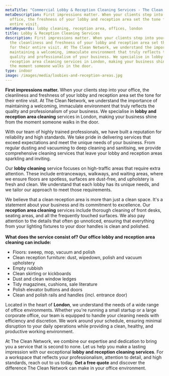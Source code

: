 ```yaml
---
metaTitle: "Commercial Lobby & Reception Cleaning Services - The Clean Network"
metaDescription: First impressions matter. When your clients step into your
  office, the freshness of your lobby and reception area set the tone for their
  entire visit.
metaKeywords: lobby cleaning, reception area, offices, london
title: Lobby & Reception Cleaning Services
description: First impressions matter. When your clients step into your office,
  the cleanliness and freshness of your lobby and reception area set the tone
  for their entire visit. At The Clean Network, we understand the importance of
  maintaining a welcoming, immaculate environment that truly reflects the
  quality and professionalism of your business. We specialise in lobby and
  reception area cleaning services in London, making your business shine from
  the moment someone walks in the door.
type: indoor
image: /images/media/loobies-and-reception-areas.jpg
---
```

<strong>First impressions matter.</strong> When your clients step into your office, the cleanliness and freshness of your lobby and reception area set the tone for their entire visit. At The Clean Network, we understand the importance of maintaining a welcoming, immaculate environment that truly reflects the quality and professionalism of your business. We specialise in <strong>lobby and reception area cleaning</strong> services in London, making your business shine from the moment someone walks in the door.

With our team of highly trained professionals, we have built a reputation for reliability and high standards. We take pride in delivering services that exceed expectations and meet the unique needs of your business. From regular dusting and vacuuming to deep cleaning and sanitising, we provide comprehensive cleaning services that leave your lobby and reception areas sparkling and inviting.

Our <strong>lobby cleaning</strong> service focuses on high-traffic areas that require extra attention. These include entranceways, walkways, and waiting areas, where we ensure floors are spotless, surfaces are dust-free, and upholstery is fresh and clean. We understand that each lobby has its unique needs, and we tailor our approach to meet those requirements.

We believe that a clean reception area is more than just a clean space. It's a statement about your business and its commitment to excellence. Our <strong>reception area cleaning</strong> services include thorough cleaning of front desks, seating areas, and all the frequently touched surfaces. We also pay attention to the details that often go unnoticed, ensuring that everything from your lighting fixtures to your door handles is clean and polished.\
\
**What does the service consist of? Our office lobby and reception area cleaning can include:**

* Floors: sweep, mop, vacuum and polish
* Clean reception furniture: dust, wipedown, polish and vacuum upholstery
* Empty rubbish
* Clean skirting or kickboards
* Dust and clean window ledges
* Tidy magazines, cushions, sale literature
* Polish elevator buttons and doors
* Clean and polish rails and handles (incl. entrance door)

Located in the heart of <strong>London</strong>, we understand the needs of a wide range of office environments. Whether you're running a small startup or a large corporate office, our team is equipped to handle your cleaning needs with efficiency and discretion. We work around your schedule, ensuring minimal disruption to your daily operations while providing a clean, healthy, and productive working environment.

At The Clean Network, we combine our expertise and dedication to bring you a service that is second to none. Let us help you make a lasting impression with our exceptional <strong>lobby and reception cleaning services</strong>. For a workspace that reflects your professionalism, attention to detail, and high standards, reach out to us today. <strong>Get a free quote</strong> and discover the difference The Clean Network can make in your office environment.